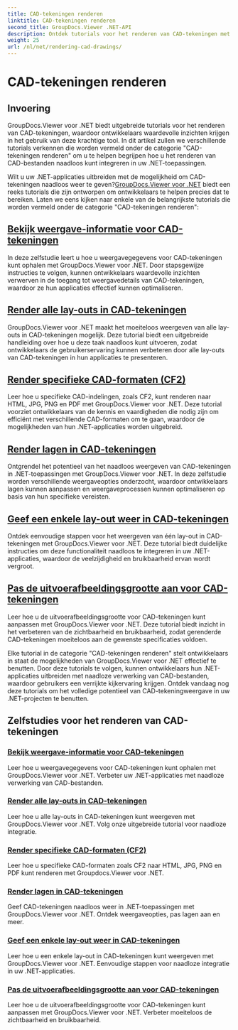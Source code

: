```yaml
---
title: CAD-tekeningen renderen
linktitle: CAD-tekeningen renderen
second_title: GroupDocs.Viewer .NET-API
description: Ontdek tutorials voor het renderen van CAD-tekeningen met GroupDocs.Viewer voor .NET. Leer hoe u .NET-toepassingen kunt verbeteren met naadloze verwerking van CAD-bestanden.
weight: 25
url: /nl/net/rendering-cad-drawings/
---
```


# CAD-tekeningen renderen


## Invoering

GroupDocs.Viewer voor .NET biedt uitgebreide tutorials voor het renderen van CAD-tekeningen, waardoor ontwikkelaars waardevolle inzichten krijgen in het gebruik van deze krachtige tool. In dit artikel zullen we verschillende tutorials verkennen die worden vermeld onder de categorie "CAD-tekeningen renderen" om u te helpen begrijpen hoe u het renderen van CAD-bestanden naadloos kunt integreren in uw .NET-toepassingen.

Wilt u uw .NET-applicaties uitbreiden met de mogelijkheid om CAD-tekeningen naadloos weer te geven?[GroupDocs.Viewer voor .NET](#) biedt een reeks tutorials die zijn ontworpen om ontwikkelaars te helpen precies dat te bereiken. Laten we eens kijken naar enkele van de belangrijkste tutorials die worden vermeld onder de categorie "CAD-tekeningen renderen":

## [Bekijk weergave-informatie voor CAD-tekeningen](./get-view-info-cad-drawing/)
In deze zelfstudie leert u hoe u weergavegegevens voor CAD-tekeningen kunt ophalen met GroupDocs.Viewer voor .NET. Door stapsgewijze instructies te volgen, kunnen ontwikkelaars waardevolle inzichten verwerven in de toegang tot weergavedetails van CAD-tekeningen, waardoor ze hun applicaties effectief kunnen optimaliseren.

## [Render alle lay-outs in CAD-tekeningen](./render-all-layouts-cad/)
GroupDocs.Viewer voor .NET maakt het moeiteloos weergeven van alle lay-outs in CAD-tekeningen mogelijk. Deze tutorial biedt een uitgebreide handleiding over hoe u deze taak naadloos kunt uitvoeren, zodat ontwikkelaars de gebruikerservaring kunnen verbeteren door alle lay-outs van CAD-tekeningen in hun applicaties te presenteren.

## [Render specifieke CAD-formaten (CF2)](./render-specific-cad-formats/)
Leer hoe u specifieke CAD-indelingen, zoals CF2, kunt renderen naar HTML, JPG, PNG en PDF met GroupDocs.Viewer voor .NET. Deze tutorial voorziet ontwikkelaars van de kennis en vaardigheden die nodig zijn om efficiënt met verschillende CAD-formaten om te gaan, waardoor de mogelijkheden van hun .NET-applicaties worden uitgebreid.

## [Render lagen in CAD-tekeningen](./render-layers-cad/)
Ontgrendel het potentieel van het naadloos weergeven van CAD-tekeningen in .NET-toepassingen met GroupDocs.Viewer voor .NET. In deze zelfstudie worden verschillende weergaveopties onderzocht, waardoor ontwikkelaars lagen kunnen aanpassen en weergaveprocessen kunnen optimaliseren op basis van hun specifieke vereisten.

## [Geef een enkele lay-out weer in CAD-tekeningen](./render-single-layout-cad/)
Ontdek eenvoudige stappen voor het weergeven van één lay-out in CAD-tekeningen met GroupDocs.Viewer voor .NET. Deze tutorial biedt duidelijke instructies om deze functionaliteit naadloos te integreren in uw .NET-applicaties, waardoor de veelzijdigheid en bruikbaarheid ervan wordt vergroot.

## [Pas de uitvoerafbeeldingsgrootte aan voor CAD-tekeningen](./adjust-output-image-size-cad/)
Leer hoe u de uitvoerafbeeldingsgrootte voor CAD-tekeningen kunt aanpassen met GroupDocs.Viewer voor .NET. Deze tutorial biedt inzicht in het verbeteren van de zichtbaarheid en bruikbaarheid, zodat gerenderde CAD-tekeningen moeiteloos aan de gewenste specificaties voldoen.

Elke tutorial in de categorie "CAD-tekeningen renderen" stelt ontwikkelaars in staat de mogelijkheden van GroupDocs.Viewer voor .NET effectief te benutten. Door deze tutorials te volgen, kunnen ontwikkelaars hun .NET-applicaties uitbreiden met naadloze verwerking van CAD-bestanden, waardoor gebruikers een verrijkte kijkervaring krijgen. Ontdek vandaag nog deze tutorials om het volledige potentieel van CAD-tekeningweergave in uw .NET-projecten te benutten.

## Zelfstudies voor het renderen van CAD-tekeningen
### [Bekijk weergave-informatie voor CAD-tekeningen](./get-view-info-cad-drawing/)
Leer hoe u weergavegegevens voor CAD-tekeningen kunt ophalen met GroupDocs.Viewer voor .NET. Verbeter uw .NET-applicaties met naadloze verwerking van CAD-bestanden.
### [Render alle lay-outs in CAD-tekeningen](./render-all-layouts-cad/)
Leer hoe u alle lay-outs in CAD-tekeningen kunt weergeven met GroupDocs.Viewer voor .NET. Volg onze uitgebreide tutorial voor naadloze integratie.
### [Render specifieke CAD-formaten (CF2)](./render-specific-cad-formats/)
Leer hoe u specifieke CAD-formaten zoals CF2 naar HTML, JPG, PNG en PDF kunt renderen met Groupdocs.Viewer voor .NET.
### [Render lagen in CAD-tekeningen](./render-layers-cad/)
Geef CAD-tekeningen naadloos weer in .NET-toepassingen met GroupDocs.Viewer voor .NET. Ontdek weergaveopties, pas lagen aan en meer.
### [Geef een enkele lay-out weer in CAD-tekeningen](./render-single-layout-cad/)
Leer hoe u een enkele lay-out in CAD-tekeningen kunt weergeven met GroupDocs.Viewer voor .NET. Eenvoudige stappen voor naadloze integratie in uw .NET-applicaties.
### [Pas de uitvoerafbeeldingsgrootte aan voor CAD-tekeningen](./adjust-output-image-size-cad/)
Leer hoe u de uitvoerafbeeldingsgrootte voor CAD-tekeningen kunt aanpassen met GroupDocs.Viewer voor .NET. Verbeter moeiteloos de zichtbaarheid en bruikbaarheid.